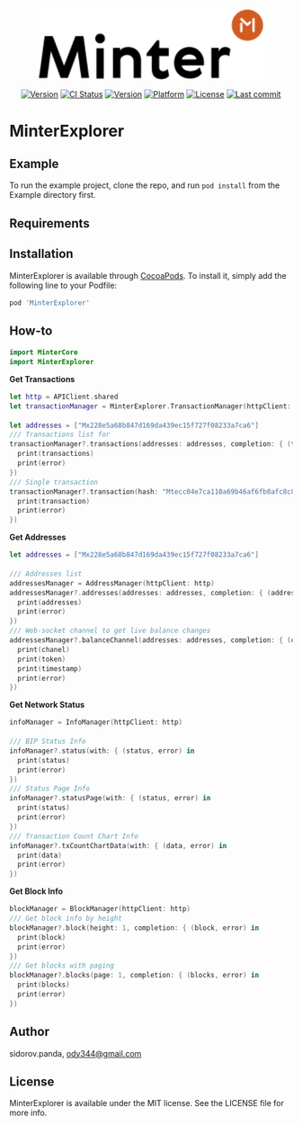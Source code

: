 <p align="center" background="black"><img src="minter-logo.svg" width="400"></p>
<p align="center">
<a href="https://github.com/MinterTeam/minter-ios-explorer/releases/latest"><img src="https://img.shields.io/github/tag/MinterTeam/minter-ios-explorer.svg" alt="Version"></a>
<a href="https://travis-ci.org/MinterTeam/minter-ios-explorer"><img src="http://img.shields.io/travis/MinterTeam/minter-ios-explorer.svg?style=flat" alt="CI Status"></a> 
<a href="http://cocoapods.org/pods/MinterExplorer"><img src="https://img.shields.io/cocoapods/v/MinterExplorer.svg?style=flat" alt="Version"></a>
<a href="http://cocoapods.org/pods/MinterExplorer"><img src="https://img.shields.io/cocoapods/p/MinterExplorer.svg?style=flat" alt="Platform"></a>
<a href="https://github.com/MinterTeam/minter-ios-explorer/blob/master/LICENSE"><img src="https://img.shields.io/github/license/MinterTeam/minter-ios-explorer.svg" alt="License"></a>
<a href="https://github.com/MinterTeam/minter-ios-explorer/commits/master"><img src="https://img.shields.io/github/last-commit/MinterTeam/minter-ios-explorer.svg" alt="Last commit"></a>
</p>


# MinterExplorer

## Example

To run the example project, clone the repo, and run `pod install` from the Example directory first.

## Requirements

## Installation

MinterExplorer is available through [CocoaPods](https://cocoapods.org). To install
it, simply add the following line to your Podfile:

```ruby
pod 'MinterExplorer'
```

## How-to
```swift
import MinterCore
import MinterExplorer
```

**Get Transactions**
```swift
let http = APIClient.shared
let transactionManager = MinterExplorer.TransactionManager(httpClient: http)

let addresses = ["Mx228e5a68b847d169da439ec15f727f08233a7ca6"]
/// Transactions list for
transactionManager?.transactions(addresses: addresses, completion: { (transactions, error) in
  print(transactions)
  print(error)
})
/// Single transaction
transactionManager?.transaction(hash: "Mtecc04e7ca110a69b46af6fb0afc8c89ea459e6a1", completion: { (transaction, error) in
  print(transaction)
  print(error)
})
```

**Get Addresses**
```swift
let addresses = ["Mx228e5a68b847d169da439ec15f727f08233a7ca6"]

/// Addresses list
addressesManager = AddressManager(httpClient: http)
addressesManager?.addresses(addresses: addresses, completion: { (addresses, error) in
  print(addresses)
  print(error)
})
/// Web-socket channel to get live balance changes
addressesManager?.balanceChannel(addresses: addresses, completion: { (chanel, token, timestamp, error) in
  print(chanel)
  print(token)
  print(timestamp)
  print(error)
})
```
**Get Network Status**
```swift
infoManager = InfoManager(httpClient: http)

/// BIP Status Info
infoManager?.status(with: { (status, error) in
  print(status)
  print(error)
})
/// Status Page Info
infoManager?.statusPage(with: { (status, error) in
  print(status)
  print(error)
})
/// Transaction Count Chart Info
infoManager?.txCountChartData(with: { (data, error) in
  print(data)
  print(error)
})
```
**Get Block Info**
```swift
blockManager = BlockManager(httpClient: http)
/// Get block info by height
blockManager?.block(height: 1, completion: { (block, error) in
  print(block)
  print(error)
})
/// Get blocks with paging
blockManager?.blocks(page: 1, completion: { (blocks, error) in
  print(blocks)
  print(error)
})
```

## Author

sidorov.panda, ody344@gmail.com

## License

MinterExplorer is available under the MIT license. See the LICENSE file for more info.
